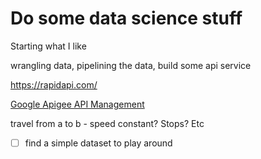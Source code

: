 # Do some data science stuff

Starting what I like

wrangling data, pipelining the data, build some api service

https://rapidapi.com/

[Google Apigee API Management](https://cloud.google.com/apigee)

travel from a to b - speed constant? Stops? Etc

- [ ] find a simple dataset to play around
